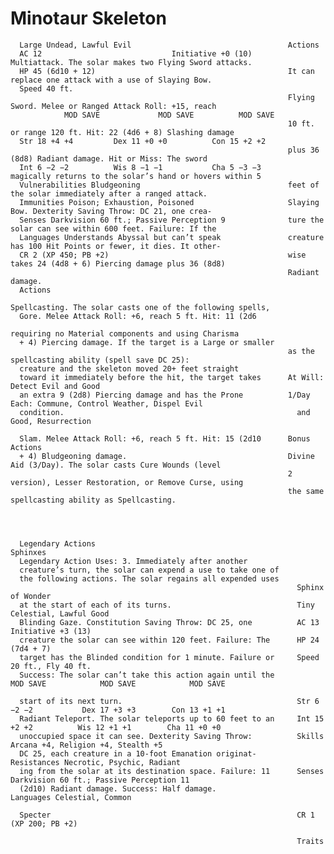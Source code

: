 # Minotaur Skeleton

      Large Undead, Lawful Evil                                   Actions
      AC 12                             Initiative +0 (10)              Multiattack. The solar makes two Flying Sword attacks.
      HP 45 (6d10 + 12)                                           It can replace one attack with a use of Slaying Bow.
      Speed 40 ft.
                                                                  Flying Sword. Melee or Ranged Attack Roll: +15, reach
                MOD SAVE             MOD SAVE          MOD SAVE
                                                                  10 ft. or range 120 ft. Hit: 22 (4d6 + 8) Slashing damage
      Str 18 +4 +4         Dex 11 +0 +0          Con 15 +2 +2
                                                                  plus 36 (8d8) Radiant damage. Hit or Miss: The sword
      Int 6 −2 −2          Wis 8 −1 −1           Cha 5 −3 −3      magically returns to the solar’s hand or hovers within 5
      Vulnerabilities Bludgeoning                                 feet of the solar immediately after a ranged attack.
      Immunities Poison; Exhaustion, Poisoned                     Slaying Bow. Dexterity Saving Throw: DC 21, one crea-
      Senses Darkvision 60 ft.; Passive Perception 9              ture the solar can see within 600 feet. Failure: If the
      Languages Understands Abyssal but can’t speak               creature has 100 Hit Points or fewer, it dies. It other-
      CR 2 (XP 450; PB +2)                                        wise takes 24 (4d8 + 6) Piercing damage plus 36 (8d8)
                                                                  Radiant damage.
      Actions
                                                                  Spellcasting. The solar casts one of the following spells,
      Gore. Melee Attack Roll: +6, reach 5 ft. Hit: 11 (2d6
                                                                  requiring no Material components and using Charisma
      + 4) Piercing damage. If the target is a Large or smaller
                                                                  as the spellcasting ability (spell save DC 25):
      creature and the skeleton moved 20+ feet straight
      toward it immediately before the hit, the target takes      At Will: Detect Evil and Good
      an extra 9 (2d8) Piercing damage and has the Prone          1/Day Each: Commune, Control Weather, Dispel Evil
      condition.                                                    and Good, Resurrection

      Slam. Melee Attack Roll: +6, reach 5 ft. Hit: 15 (2d10      Bonus Actions
      + 4) Bludgeoning damage.                                    Divine Aid (3/Day). The solar casts Cure Wounds (level
                                                                  2 version), Lesser Restoration, or Remove Curse, using
                                                                  the same spellcasting ability as Spellcasting.




      Legendary Actions                                             Sphinxes
      Legendary Action Uses: 3. Immediately after another
      creature’s turn, the solar can expend a use to take one of
      the following actions. The solar regains all expended uses
                                                                    Sphinx of Wonder
      at the start of each of its turns.                            Tiny Celestial, Lawful Good
      Blinding Gaze. Constitution Saving Throw: DC 25, one          AC 13                            Initiative +3 (13)
      creature the solar can see within 120 feet. Failure: The      HP 24 (7d4 + 7)
      target has the Blinded condition for 1 minute. Failure or     Speed 20 ft., Fly 40 ft.
      Success: The solar can’t take this action again until the               MOD SAVE            MOD SAVE            MOD SAVE

      start of its next turn.                                       Str 6 −2 −2           Dex 17 +3 +3        Con 13 +1 +1
      Radiant Teleport. The solar teleports up to 60 feet to an     Int 15 +2 +2          Wis 12 +1 +1        Cha 11 +0 +0
      unoccupied space it can see. Dexterity Saving Throw:          Skills Arcana +4, Religion +4, Stealth +5
      DC 25, each creature in a 10-foot Emanation originat-         Resistances Necrotic, Psychic, Radiant
      ing from the solar at its destination space. Failure: 11      Senses Darkvision 60 ft.; Passive Perception 11
      (2d10) Radiant damage. Success: Half damage.                  Languages Celestial, Common

      Specter                                                       CR 1 (XP 200; PB +2)

                                                                    Traits
